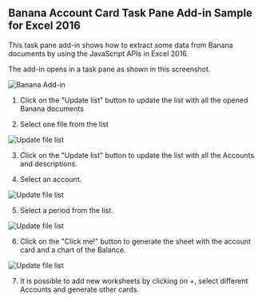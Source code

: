 ## Banana Account Card Task Pane Add-in Sample for Excel 2016

This task pane add-in shows how to extract some data from Banana documents by using the JavaScript APIs in Excel 2016.

The add-in opens in a task pane as shown in this screenshot.
    
![Banana Add-in](https://raw.githubusercontent.com/BananaAccounting/General/master/OfficeAddIns/ExcelAddIns/AccountCard/Images/AccountCard_AddIn.png)
    
1. Click on the "Update list" button to update the list with all the opened Banana documents
    
2. Select one file from the list
    
![Update file list](https://raw.githubusercontent.com/BananaAccounting/General/master/OfficeAddIns/ExcelAddIns/AccountCard/Images/AccountCard_AddIn_file_selection.png)
    
3. Click on the "Update list" button to update the list with all the Accounts and descriptions.
    
4. Select an account.
    
![Update file list](https://raw.githubusercontent.com/BananaAccounting/General/master/OfficeAddIns/ExcelAddIns/AccountCard/Images/AccountCard_AddIn_account_selection.png)
    
5. Select a period from the list.
    
![Update file list](https://raw.githubusercontent.com/BananaAccounting/General/master/OfficeAddIns/ExcelAddIns/AccountCard/Images/AccountCard_AddIn_period_selection.png)
    
6. Click on the "Click me!" button to generate the sheet with the account card and a chart of the Balance.
    
![Update file list](https://raw.githubusercontent.com/BananaAccounting/General/master/OfficeAddIns/ExcelAddIns/AccountCard/Images/AccountCard_addIn_Example.png)
    
7. It is possible to add new worksheets by clicking on +, select different Accounts and generate other cards.


